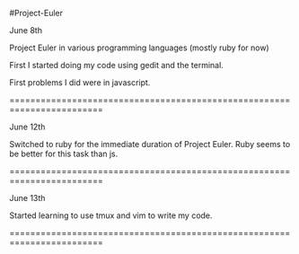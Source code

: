 #Project-Euler

June 8th

Project Euler in various programming languages (mostly ruby for now)

First I started doing my code using gedit and the terminal.

First problems I did were in javascript.

========================================================================

June 12th

Switched to ruby for the immediate duration of Project Euler.
Ruby seems to be better for this task than js.

========================================================================

June 13th

Started learning to use tmux and vim to write my code.  

========================================================================

